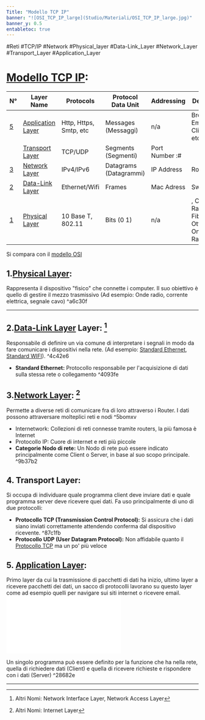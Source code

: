 ```yaml
---
Title: "Modello TCP IP"
banner: "![OSI_TCP_IP_large](Studio/Materiali/OSI_TCP_IP_large.jpg)"
banner_y: 0.5
entabletoc: true
---
```


#Reti #TCP/IP #Network #Physical_layer #Data-Link_Layer #Network_Layer #Transport_Layer #Application_Layer 



# [Modello TCP IP](Studio/It%20Support/Bits%20and%20Bytes%20of%20Networking/Modello%20TCP%20IP.md):

| N°| Layer Name                    | Protocols             | Protocol Data Unit     | Addressing     | Devices                                      |
| --| ----------------------------- | --------------------- | ---------------------- | -------------- | -------------------------------------------- |
| [5](#5%20Application%20Layer%5C) | [Application Layer](Studio/It%20Support/Bits%20and%20Bytes%20of%20Networking/Application%20Layer.md)             | Http, Https, Smtp, etc| Messages (Messaggi)    | n/a            | Browser, Email Client, etc                   |
| [](Studio/It%20Support/Bits%20and%20Bytes%20of%20Networking/Modello%20TCP%20IP.md#4%20Transport%20Layer%20Layer%20di%20trasporto%5C%7C4) | [Transport Layer](Studio/It%20Support/Bits%20and%20Bytes%20of%20Networking/Transport%20Layer.md)                     | TCP/UDP               | Segments (Segmenti)    | Port Number :# |                                              |
| [3](#3%20Network%20Layer%20Layer%20di%20Rete%20altri_nomi_network%5C) | [Network Layer](Studio/It%20Support/Bits%20and%20Bytes%20of%20Networking/Network%20Layer.md)                       | IPv4/IPv6             | Datagrams (Datagrammi) | IP Address     | Routers                                      |
| [2](#2%20Data%20Link%20Layer%20altri_nomi%5C) | [Data-Link Layer](Studio/It%20Support/Bits%20and%20Bytes%20of%20Networking/Data-Link%20Layer.md)                     | Ethernet/Wifi         | Frames                 | Mac Adress     | Switch                                       |
| [1](#1%20Physical%20Layer%20Layer%20Fisico%5C) | [Physical Layer](Studio/It%20Support/Bits%20and%20Bytes%20of%20Networking/Physical%20Layer.md) | 10 Base T, 802.11  | Bits (0 1)             | n/a            | [](Studio/It%20Support/Bits%20and%20Bytes%20of%20Networking/Alcuni%20Dispositivi%20di%20Rete.md#Hub%5C%7CHubs), Cavi di Rame, Fibra Ottica, Onde Radio |

Si compara con il [modello OSI](Studio/It%20Support/Bits%20and%20Bytes%20of%20Networking/OSI%20model.md)

## 1.[Physical Layer](Studio/It%20Support/Bits%20and%20Bytes%20of%20Networking/Physical%20Layer.md):
Rappresenta il dispositivo "fisico" che connette i computer. Il suo obiettivo è quello di gestire il mezzo trasmissivo (Ad esempio: Onde radio, corrente elettrica, segnale cavo) ^a6c30f

---


## 2.[Data-Link Layer](Studio/It%20Support/Bits%20and%20Bytes%20of%20Networking/Data-Link%20Layer.md) Layer: [^altri_nomi]
Responsabile di definire un via comune di interpretare i segnali in modo da fare comunicare i dispositivi nella rete. (Ad esempio: [Standard Ethernet](#%5E4093fe%20), [Standard WIFI](Standard%20WIFI)). ^4c42e6


- **Standard Ethernet:** Protocollo responsabile per l'acquisizione di dati sulla stessa rete o collegamento ^4093fe


## 3.[Network Layer](Studio/It%20Support/Bits%20and%20Bytes%20of%20Networking/Network%20Layer.md#Layer%20di%20Rete%7CNetwork%20Layer): [^altri_nomi_network]
Permette a diverse reti di comunicare fra di loro attraverso i Router. I dati possono attraversare molteplici reti e nodi ^5bomxv

- Internetwork: Collezioni di reti connesse tramite routers, la più famosa è Internet
- Protocollo IP: Cuore di internet e reti più piccole
- **Categorie Nodo di rete:** Un Nodo di rete può essere indicato principalmente come Client o Server, in base al suo scopo principale.  ^9b37b2


## 4. Transport Layer:
Si occupa di individuare quale programma client deve inviare dati e quale programma server deve ricevere quei dati. Fa uso principalmente di uno di due protocolli:
- **Protocollo TCP (Transmission Control Protocol):** Si assicura che i dati siano inviati correttamente attendendo conferma dal dispositivo ricevente. ^87c1fb
- **Protocollo UDP (User Datagram Protocol):** Non affidabile quanto il [Protocollo TCP](#%5E87c1fb) ma un po' più veloce



## 5. [Application Layer](Studio/It%20Support/Bits%20and%20Bytes%20of%20Networking/Application%20Layer.md):
 Primo layer da cui la trasmissione di pacchetti di dati ha inizio, ultimo layer a ricevere pacchetti dei dati, un sacco di protocolli lavorano su questo layer come ad esempio quelli per navigare sui siti internet o ricevere email.![right-wrap](Studio/Excalidraw/Client-server-base.excalidraw.md)
 
 Un singolo programma può essere definito per la funzione che ha nella rete, quella di richiedere dati (Client) e quella di ricevere richieste e rispondere con i dati (Server)  ^28682e



---
[^altri_nomi]: Altri Nomi: Network Interface Layer, Network Access Layer
[^altri_nomi_network]: Altri Nomi: Internet Layer